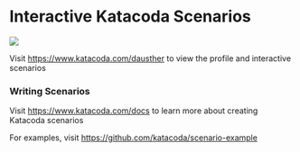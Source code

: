 # Interactive Katacoda Scenarios

[![](http://shields.katacoda.com/katacoda/dausther/count.svg)](https://www.katacoda.com/dausther "Get your profile on Katacoda.com")

Visit https://www.katacoda.com/dausther to view the profile and interactive scenarios

### Writing Scenarios
Visit https://www.katacoda.com/docs to learn more about creating Katacoda scenarios

For examples, visit https://github.com/katacoda/scenario-example
